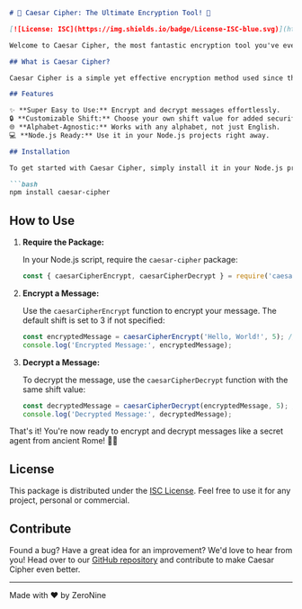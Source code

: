 ```markdown
# 🌟 Caesar Cipher: The Ultimate Encryption Tool! 🌟

[![License: ISC](https://img.shields.io/badge/License-ISC-blue.svg)](https://opensource.org/licenses/ISC)

Welcome to Caesar Cipher, the most fantastic encryption tool you've ever seen! 😄 Secure your messages with a touch of ancient Roman mystique. 🏛️

## What is Caesar Cipher?

Caesar Cipher is a simple yet effective encryption method used since the days of Julius Caesar. It involves shifting letters of the alphabet by a fixed number of positions to encode and decode messages. With this package, you can encrypt and decrypt your messages with ease.

## Features

✨ **Super Easy to Use:** Encrypt and decrypt messages effortlessly.
🔒 **Customizable Shift:** Choose your own shift value for added security.
🌐 **Alphabet-Agnostic:** Works with any alphabet, not just English.
💻 **Node.js Ready:** Use it in your Node.js projects right away.

## Installation

To get started with Caesar Cipher, simply install it in your Node.js project using npm:

```bash
npm install caesar-cipher
```

## How to Use

1. **Require the Package:**

   In your Node.js script, require the `caesar-cipher` package:

   ```javascript
   const { caesarCipherEncrypt, caesarCipherDecrypt } = require('caesar-cipher');
   ```

2. **Encrypt a Message:**

   Use the `caesarCipherEncrypt` function to encrypt your message. The default shift is set to 3 if not specified:

   ```javascript
   const encryptedMessage = caesarCipherEncrypt('Hello, World!', 5); // Shift by 5 positions
   console.log('Encrypted Message:', encryptedMessage);
   ```

3. **Decrypt a Message:**

   To decrypt the message, use the `caesarCipherDecrypt` function with the same shift value:

   ```javascript
   const decryptedMessage = caesarCipherDecrypt(encryptedMessage, 5); // Shift by 5 positions
   console.log('Decrypted Message:', decryptedMessage);
   ```

That's it! You're now ready to encrypt and decrypt messages like a secret agent from ancient Rome! 🕵️‍♂️

## License

This package is distributed under the [ISC License](https://opensource.org/licenses/ISC). Feel free to use it for any project, personal or commercial.

## Contribute

Found a bug? Have a great idea for an improvement? We'd love to hear from you! Head over to our [GitHub repository](https://github.com/gitgud5/caesar-cipher) and contribute to make Caesar Cipher even better.

---

Made with ❤️ by ZeroNine
```
